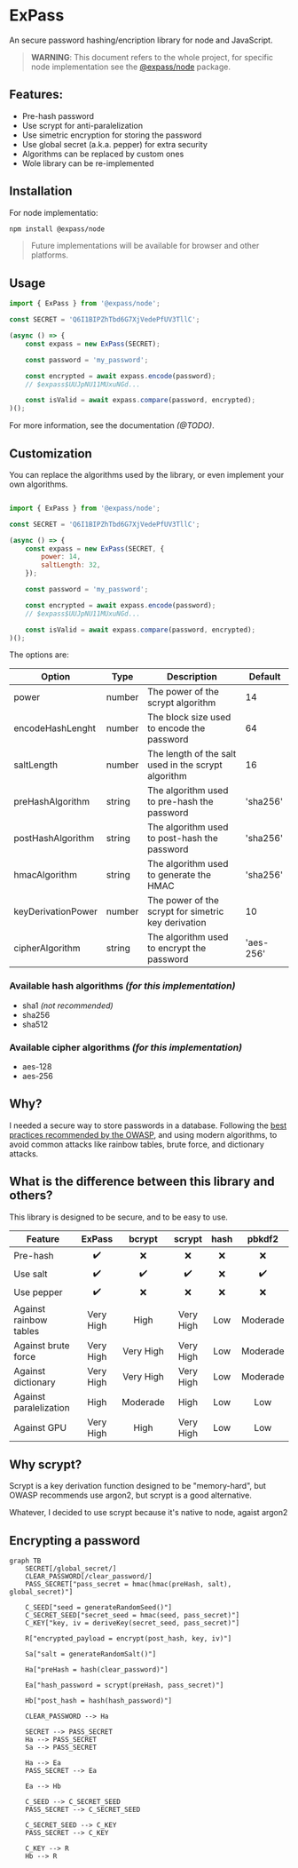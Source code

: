 # ExPass

An secure password hashing/encription library for node and JavaScript.

> **WARNING**: This document refers to the whole project, for specific node
> implementation see the
> [@expass/node](https://www.npmjs.com/package/@expass/node) package.

## Features:

* Pre-hash password
* Use scrypt for anti-paralelization
* Use simetric encryption for storing the password
* Use global secret (a.k.a. pepper) for extra security
* Algorithms can be replaced by custom ones
* Wole library can be re-implemented 

## Installation

For node implementatio:

```bash
npm install @expass/node
```

> Future implementations will be available for browser and other platforms.

## Usage

```JavaScript
import { ExPass } from '@expass/node';

const SECRET = 'Q6I1BIPZhTbd6G7XjVedePfUV3TllC';

(async () => {
    const expass = new ExPass(SECRET);

    const password = 'my_password';

    const encrypted = await expass.encode(password);
    // $expass$UUJpNU11MUxuNGd...

    const isValid = await expass.compare(password, encrypted);
)();
```

For more information, see the documentation _(@TODO)_.

## Customization

You can replace the algorithms used by the library, or even implement your own
algorithms.

```JavaScript

import { ExPass } from '@expass/node';

const SECRET = 'Q6I1BIPZhTbd6G7XjVedePfUV3TllC';

(async () => {
    const expass = new ExPass(SECRET, {
        power: 14,
        saltLength: 32,
    });

    const password = 'my_password';

    const encrypted = await expass.encode(password);
    // $expass$UUJpNU11MUxuNGd...

    const isValid = await expass.compare(password, encrypted);
)();
```

The options are:

| Option             | Type   | Description                                         | Default   |
| ------             | ----   | -----------                                         | -------   |
| power              | number | The power of the scrypt algorithm                   | 14        |
| encodeHashLenght   | number | The block size used to encode the password          | 64        |
| saltLength         | number | The length of the salt used in the scrypt algorithm | 16        |
| preHashAlgorithm   | string | The algorithm used to pre-hash the password         | 'sha256'  |
| postHashAlgorithm  | string | The algorithm used to post-hash the password        | 'sha256'  |
| hmacAlgorithm      | string | The algorithm used to generate the HMAC             | 'sha256'  |
| keyDerivationPower | number | The power of the scrypt for simetric key derivation | 10        |
| cipherAlgorithm    | string | The algorithm used to encrypt the password          | 'aes-256' |

### Available hash algorithms _(for this implementation)_

* sha1 _(not recommended)_
* sha256
* sha512

### Available cipher algorithms _(for this implementation)_

* aes-128
* aes-256

## Why?

I needed a secure way to store passwords in a database. Following the [best
practices recommended by the
OWASP](https://cheatsheetseries.owasp.org/cheatsheets/Password_Storage_Cheat_Sheet.html),
and using modern algorithms, to avoid common attacks like rainbow tables, brute
force, and dictionary attacks.

## What is the difference between this library and others?

This library is designed to be secure, and to be easy to use.

| Feature                | ExPass    | bcrypt   | scrypt    | hash   | pbkdf2   |
| ---------              | :------:  | :------: | :------:  | :----: | :------: |
| Pre-hash               | ✔️         | ❌       | ❌        | ❌     | ❌       |
| Use salt               | ✔️         | ✔️        | ✔️         | ❌     | ✔️        |
| Use pepper             | ✔️         | ❌       | ❌        | ❌     | ❌       |
| Against rainbow tables | Very High | High     | Very High | Low    | Moderade |
| Against brute force    | Very High | Very High     | Very High      | Low    | Moderade      |
| Against dictionary     | Very High | Very High     | Very High      | Low    | Moderade      |
| Against paralelization | High | Moderade      | High | Low    | Low      |
| Against GPU            | Very High | High     | Very High      | Low    | Low      |

## Why scrypt?

Scrypt is a key derivation function designed to be "memory-hard", but OWASP
recommends use argon2, but scrypt is a good alternative.

Whatever, I decided to use scrypt because it's native to node, agaist argon2

## Encrypting a password

```mermaid
graph TB
    SECRET[/global_secret/]
    CLEAR_PASSWORD[/clear_password/]
    PASS_SECRET["pass_secret = hmac(hmac(preHash, salt), global_secret)"]
    
    C_SEED["seed = generateRandomSeed()"]
    C_SECRET_SEED["secret_seed = hmac(seed, pass_secret)"]
    C_KEY["key, iv = deriveKey(secret_seed, pass_secret)"]

    R["encrypted_payload = encrypt(post_hash, key, iv)"]

    Sa["salt = generateRandomSalt()"]
    
    Ha["preHash = hash(clear_password)"]

    Ea["hash_password = scrypt(preHash, pass_secret)"]

    Hb["post_hash = hash(hash_password)"]

    CLEAR_PASSWORD --> Ha

    SECRET --> PASS_SECRET
    Ha --> PASS_SECRET
    Sa --> PASS_SECRET

    Ha --> Ea
    PASS_SECRET --> Ea

    Ea --> Hb

    C_SEED --> C_SECRET_SEED
    PASS_SECRET --> C_SECRET_SEED

    C_SECRET_SEED --> C_KEY
    PASS_SECRET --> C_KEY

    C_KEY --> R
    Hb --> R

```
